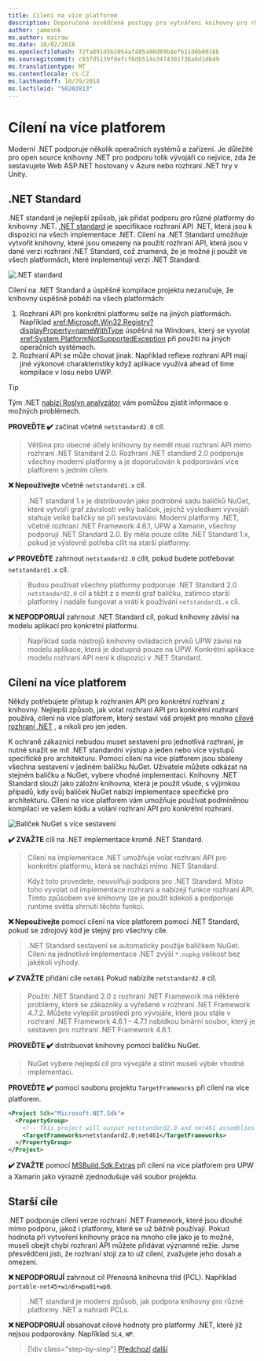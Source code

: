 ```yaml
---
title: Cílení na více platforem
description: Doporučené osvědčené postupy pro vytváření knihovny pro různé platformy .NET.
author: jamesnk
ms.author: mairaw
ms.date: 10/02/2018
ms.openlocfilehash: 72fa891d5b1054af485a98d89b4efb11d6b0018b
ms.sourcegitcommit: c93fd5139f9efcf6db514e3474301738a6d1d649
ms.translationtype: MT
ms.contentlocale: cs-CZ
ms.lasthandoff: 10/29/2018
ms.locfileid: "50202813"
---
```

# <a name="cross-platform-targeting"></a>Cílení na více platforem

Moderní .NET podporuje několik operačních systémů a zařízení. Je důležité pro open source knihovny .NET pro podporu tolik vývojáři co nejvíce, zda že sestavujete Web ASP.NET hostovaný v Azure nebo rozhraní .NET hry v Unity.

## <a name="net-standard"></a>.NET Standard

.NET standard je nejlepší způsob, jak přidat podporu pro různé platformy do knihovny .NET. [.NET standard](../net-standard.md) je specifikace rozhraní API .NET, která jsou k dispozici na všech implementace .NET. Cílení na .NET Standard umožňuje vytvořit knihovny, které jsou omezeny na použití rozhraní API, která jsou v dané verzi rozhraní .NET Standard, což znamená, že je možné ji použít ve všech platformách, které implementují verzi .NET Standard.

![.NET standard](./media/cross-platform-targeting/platforms-netstandard.png ".NET Standard")

Cílení na .NET Standard a úspěšně kompilace projektu nezaručuje, že knihovny úspěšně poběží na všech platformách:

1. Rozhraní API pro konkrétní platformu selže na jiných platformách. Například <xref:Microsoft.Win32.Registry?displayProperty=nameWithType> úspěšná na Windows, který se vyvolat <xref:System.PlatformNotSupportedException> při použití na jiných operačních systémech.
2. Rozhraní API se může chovat jinak. Například reflexe rozhraní API mají jiné výkonové charakteristiky když aplikace využívá ahead of time kompilace v Iosu nebo UWP.

> [!TIP]
> Tým .NET [nabízí Roslyn analyzátor](../analyzers/api-analyzer.md) vám pomůžou zjistit informace o možných problémech.

**PROVEĎTE ✔️** začínat včetně `netstandard2.0` cíl.

> Většina pro obecné účely knihovny by neměl musí rozhraní API mimo rozhraní .NET Standard 2.0. Rozhraní .NET standard 2.0 podporuje všechny moderní platformy a je doporučován k podporování více platforem s jedním cílem.

**❌ Nepoužívejte** včetně `netstandard1.x` cíl.

> .NET standard 1.x je distribuován jako podrobné sadu balíčků NuGet, které vytvoří graf závislosti velký balíček, jejichž výsledkem vývojáři stahuje velké balíčky se při sestavování. Moderní platformy .NET, včetně rozhraní .NET Framework 4.6.1, UPW a Xamarin, všechny podporují .NET Standard 2.0. By měla pouze cílíte .NET Standard 1.x, pokud je výslovně potřeba cílit na starší platformy.

**✔️ PROVEĎTE** zahrnout `netstandard2.0` cílit, pokud budete potřebovat `netstandard1.x` cíl.

> Budou používat všechny platformy podporuje .NET Standard 2.0 `netstandard2.0` cíl a těžit z s menší graf balíčku, zatímco starší platformy i nadále fungovat a vrátí k používání `netstandard1.x` cíl.

**❌ NEPODPORUJÍ** zahrnout .NET Standard cíl, pokud knihovny závisí na modelu aplikací pro konkrétní platformu.

> Například sada nástrojů knihovny ovládacích prvků UPW závisí na modelu aplikace, která je dostupná pouze na UPW. Konkrétní aplikace modelu rozhraní API není k dispozici v .NET Standard.

## <a name="multi-targeting"></a>Cílení na více platforem

Někdy potřebujete přístup k rozhraním API pro konkrétní rozhraní z knihovny. Nejlepší způsob, jak volat rozhraní API pro konkrétní rozhraní používá, cílení na více platforem, který sestaví váš projekt pro mnoho [cílové rozhraní .NET](../frameworks.md) , a nikoli pro jen jeden.

K ochraně zákazníci nebudou muset sestavení pro jednotlivá rozhraní, je nutné snažit se mít .NET standardní výstup a jeden nebo více výstupů specifické pro architekturu. Pomocí cílení na více platforem jsou sbaleny všechna sestavení v jediném balíčku NuGet. Uživatele můžete odkázat na stejném balíčku a NuGet, vybere vhodné implementaci. Knihovny .NET Standard slouží jako záložní knihovna, která je použít všude, s výjimkou případů, kdy svůj balíček NuGet nabízí implementace specifické pro architekturu. Cílení na více platforem vám umožňuje používat podmíněnou kompilaci ve vašem kódu a volání rozhraní API pro konkrétní rozhraní.

![Balíček NuGet s více sestavení](./media/cross-platform-targeting/nuget-package-multiple-assemblies.png "balíček NuGet s více sestavení")

**✔️ ZVAŽTE** cílí na .NET implementace kromě .NET Standard.

> Cílení na implementace .NET umožňuje volat rozhraní API pro konkrétní platformu, která se nachází mimo .NET Standard.
>
> Když toto provedete, neuvolňují podpora pro .NET Standard. Místo toho vyvolat od implementace rozhraní a nabízejí funkce rozhraní API. Tímto způsobem své knihovny lze je použít kdekoli a podporuje runtime světla shrnutí těchto funkcí.

**❌ Nepoužívejte** pomocí cílení na více platforem pomocí .NET Standard, pokud se zdrojový kód je stejný pro všechny cíle.

> .NET Standard sestavení se automaticky použije balíčkem NuGet. Cílení na jednotlivé implementace .NET zvýší `*.nupkg` velikost bez jakékoli výhody.

**✔️ ZVAŽTE** přidání cíle `net461` Pokud nabízíte `netstandard2.0` cíl. 

> Použití .NET Standard 2.0 z rozhraní .NET Framework má některé problémy, které se zákazníky a vyřešené v rozhraní .NET Framework 4.7.2. Můžete vylepšit prostředí pro vývojáře, které jsou stále v rozhraní .NET Framework 4.6.1 – 4.7.1 nabídkou binární soubor, který je sestaven pro rozhraní .NET Framework 4.6.1.

**PROVEĎTE ✔️** distribuovat knihovny pomocí balíčku NuGet.

> NuGet vybere nejlepší cíl pro vývojáře a stínit museli výběr vhodné implementaci.

**PROVEĎTE ✔️** pomocí souboru projektu `TargetFrameworks` při cílení na více platforem.

```xml
<Project Sdk="Microsoft.NET.Sdk">
  <PropertyGroup>
    <!-- This project will output netstandard2.0 and net461 assemblies -->
    <TargetFrameworks>netstandard2.0;net461</TargetFrameworks>
  </PropertyGroup>
</Project>
```

**✔️ ZVAŽTE** pomocí [MSBuild.Sdk.Extras](https://github.com/onovotny/MSBuildSdkExtras) při cílení na více platforem pro UPW a Xamarin jako výrazně zjednodušuje váš soubor projektu.

## <a name="older-targets"></a>Starší cíle

.NET podporuje cílení verze rozhraní .NET Framework, které jsou dlouhé mimo podporu, jakož i platformy, které se už běžně používají. Pokud hodnota při vytvoření knihovny práce na mnoho cíle jako je to možné, museli obejít chybí rozhraní API můžete přidávat významné režie. Jsme přesvědčeni jisti, že rozhraní stojí za to už cílení, zvažujete jeho dosah a omezení.

**❌ NEPODPORUJÍ** zahrnout cíl Přenosná knihovna tříd (PCL). Například `portable-net45+win8+wpa81+wp8`.

> .NET standard je moderní způsob, jak podpora knihovny pro různé platformy .NET a nahradí PCLs.

**❌ NEPODPORUJÍ** obsahovat cílové hodnoty pro platformy .NET, které již nejsou podporovány. Například `SL4`, `WP`.

>[!div class="step-by-step"]
[Předchozí](./get-started.md)
[další](./strong-naming.md)
